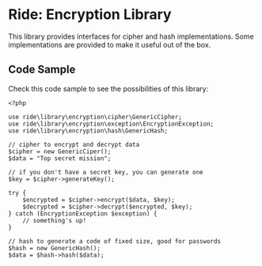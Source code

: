 # Ride: Encryption Library

This library provides interfaces for cipher and hash implementations. 
Some implementations are provided to make it useful out of the box. 

## Code Sample

Check this code sample to see the possibilities of this library:

    <?php
    
    use ride\library\encryption\cipher\GenericCipher;
    use ride\library\encryption\exception\EncryptionException;
    use ride\library\encryption\hash\GenericHash;

    // cipher to encrypt and decrypt data
    $cipher = new GenericCiper();
    $data = "Top secret mission";
    
    // if you don't have a secret key, you can generate one
    $key = $cipher->generateKey();
    
    try {
        $encrypted = $cipher->encrypt($data, $key);
        $decrypted = $cipher->decrypt($encrypted, $key); 
    } catch (EncryptionException $exception) {
        // something's up!
    }

    // hash to generate a code of fixed size, good for passwords
    $hash = new GenericHash();
    $data = $hash->hash($data); 
    
    
    